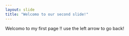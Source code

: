 ```yaml
---
layout: slide
title: "Welcomo to our second slide!"
---
```

Welcomo to my first page !!
use the left arrow to go back!
